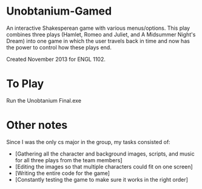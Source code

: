 Unobtanium-Gamed
===============

An interactive Shakesperean game with various menus/options. This play combines three plays (Hamlet, Romeo and Juliet, and A Midsummer Night's Dream) into one game in which the user travels back in time and now has the power to control how these plays end.

Created November 2013 for ENGL 1102.

To Play
=======
Run the Unobtanium Final.exe

Other notes
===========
Since I was the only cs major in the group, my tasks consisted of:
- [Gathering all the character and background images, scripts, and music for all three plays from the team members]
- [Editing the images so that multiple characters could fit on one screen]
- [Writing the entire code for the game]
- [Constantly testing the game to make sure it works in the right order]
